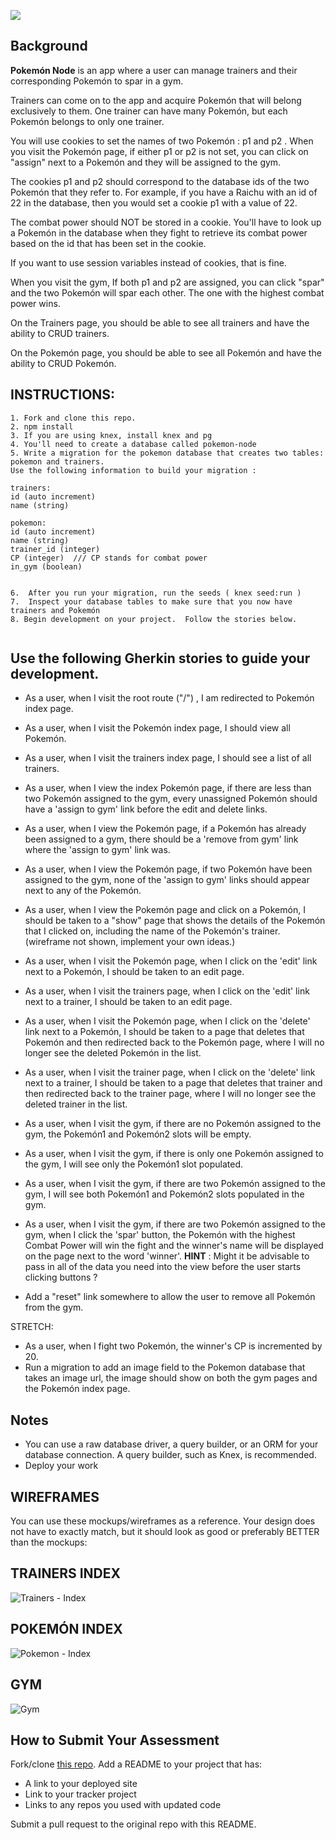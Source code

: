 ![](https://github.com/gSchool/pokemon-node/blob/master/public/images/pokemon-logo.png)

## Background

**Pokemón Node** is an app where a user can manage trainers and their corresponding Pokemón to spar in a gym.

Trainers can come on to the app and acquire Pokemón that will belong exclusively to them.  One trainer can have many Pokemón, but each Pokemón belongs to only one trainer.

You will use cookies to set the names of two Pokemón :  p1 and p2 .  When you visit the Pokemón page, if either p1 or p2 is not set, you can click on "assign" next to a Pokemón and they will be assigned to the gym.

The cookies p1 and p2 should correspond to the database ids of the two Pokemón that they refer to.
For example, if you have a Raichu with an id of 22 in the database, then you would set a cookie p1 with a value of 22.

The combat power should NOT be stored in a cookie. You'll have to look up a Pokemón in the database when they fight to retrieve its combat power based on the id that has been set in the cookie.

If you want to use session variables instead of cookies, that is fine.

When you visit the gym, If both p1 and p2 are assigned, you can click "spar" and the two Pokemón will spar each other.
The one with the highest combat power wins.

On the Trainers page, you should be able to see all trainers and have the ability to CRUD trainers.

On the Pokemón page, you should be able to see all Pokemón and have the ability to CRUD Pokemón.

## INSTRUCTIONS:

```
1. Fork and clone this repo.
2. npm install
3. If you are using knex, install knex and pg
4. You'll need to create a database called pokemon-node
5. Write a migration for the pokemon database that creates two tables: pokemon and trainers.
Use the following information to build your migration :

trainers:
id (auto increment)
name (string)

pokemon:
id (auto increment)
name (string)
trainer_id (integer)
CP (integer)  /// CP stands for combat power
in_gym (boolean)


6.  After you run your migration, run the seeds ( knex seed:run )
7.  Inspect your database tables to make sure that you now have trainers and Pokemón
8. Begin development on your project.  Follow the stories below.


```



## Use the following Gherkin stories to guide your development.

* As a user, when I visit the root route ("/") , I am redirected to Pokemón index page.

* As a user, when I visit the Pokemón index page, I should view all Pokemón.

* As a user, when I visit the trainers index page, I should see a list of all trainers.

* As a user, when I view the index Pokemón page, if there are less than two Pokemón assigned to the gym, every unassigned Pokemón should have a 'assign to gym' link before the edit and delete links.  

* As a user, when I view the Pokemón page, if a Pokemón has already been assigned to a gym, there should be a 'remove from gym' link where the 'assign to gym' link was.

* As a user, when I view the Pokemón page, if two Pokemón have been assigned to the gym,
none of the 'assign to gym' links should appear next to any of the Pokemón.  

* As a user, when I view the Pokemón page and click on a Pokemón, I should be taken to a "show" page that shows the details of the Pokemón that I clicked on, including the name of the Pokemón's trainer. (wireframe not shown, implement your own ideas.)

* As a user, when I visit the Pokemón page, when I click on the 'edit' link next to a Pokemón, I should be taken to an edit page.

* As a user, when I visit the trainers page, when I click on the 'edit' link next to a trainer, I should be taken to an edit page.

* As a user, when I visit the Pokemón page, when I click on the 'delete' link next to a Pokemón, I should be taken to a page that deletes that Pokemón and then redirected back to the Pokemón page, where I will no longer see the deleted Pokemón in the list.

* As a user, when I visit the trainer page, when I click on the 'delete' link next to a trainer, I should be taken to a page that deletes that trainer and then redirected back to the trainer page, where I will no longer see the deleted trainer in the list.

* As a user, when I visit the gym, if there are no Pokemón assigned to the gym, the Pokemón1 and Pokemón2 slots will be empty.

* As a user, when I visit the gym, if there is only one Pokemón assigned to the gym, I will see only the Pokemón1 slot populated.

* As a user, when I visit the gym, if there are two Pokemón assigned to the gym, I will see both Pokemón1 and Pokemón2 slots populated in the gym.

* As a user, when I visit the gym, if there are two Pokemón assigned to the gym, when I click the 'spar' button, the Pokemón with the highest Combat Power will win the fight and the winner's name will be displayed on the page next to the word 'winner'. __HINT__ :
Might it be advisable to pass in all of the data you need into the view before the user
starts clicking buttons ?

* Add a "reset" link somewhere to allow the user to remove all Pokemón from the gym.

STRETCH:


* As a user, when I fight two Pokemón, the winner's CP is incremented by 20.
* Run a migration to add an image field to the Pokemon database that takes an image url,
the image should show on both the gym pages and the Pokemón index page.




## Notes

* You can use a raw database driver, a query builder, or an ORM for your database connection. A query builder, such as Knex, is recommended.
* Deploy your work

## WIREFRAMES

You can use these mockups/wireframes as a reference. Your design does not have to exactly match, but it should look as good or preferably BETTER than the mockups:

## TRAINERS INDEX

![Trainers - Index](https://github.com/gSchool/pokemon-node/blob/master/mockups/trainers-index.png)

## POKEMÓN INDEX

![Pokemon - Index](https://github.com/gSchool/pokemon-node/blob/master/mockups/pokemon-index.png)

## GYM

![Gym](https://github.com/gSchool/pokemon-node/blob/master/mockups/gym.png)



## How to Submit Your Assessment

Fork/clone [this repo](https://github.com/gSchool/pokemon-node).
Add a README to your project that has:

* A link to your deployed site
* Link to your tracker project
* Links to any repos you used with updated code

Submit a pull request to the original repo with this README.
